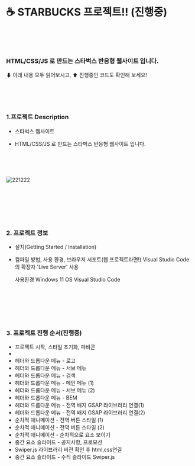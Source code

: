 
# ☕ STARBUCKS 프로젝트!! (진행중) <br><br><br>


### HTML/CSS/JS 로 만드는 스타벅스 반응형 웹사이트 입니다. <br>
⬇ 아래 내용 모두 읽어보시고, ⬆ 진행중인 코드도 확인해 보세요!
<br><br><br><br><br>



### 1.프로젝트 Description
- 스타벅스 웹사이트

- HTML/CSS/JS 로 만드는 스타벅스 반응형 웹사이트 입니다.

<br><br><br>

![221222](https://user-images.githubusercontent.com/120614041/209096859-d28e6bbe-c3f7-4ccd-b8d8-08d77c1b76ef.png)


<br><br><br><br><br>

### 2. 프로젝트 정보
- 설치(Getting Started / Installation)


- 컴파일 방법, 사용 환경, 브라우저 서포트(웹 프로젝트라면!)
    Visual Studio Code의 확장자 'Live Server' 사용
    
    사용환경
    Windows 11 OS
    Visual Studio Code
    
<br><br><br><br><br>

### 3. 프로젝트 진행 순서(진행중)

- 프로젝트 시작, 스타일 초기화, 파비콘 
- 
- 헤더와 드롭다운 메뉴 - 로고
- 헤더와 드롭다운 메뉴 - 서브 메뉴
- 헤더와 드롭다운 메뉴 - 검색
- 헤더와 드롭다운 메뉴 - 메인 메뉴 (1)
- 헤더와 드롭다운 메뉴 - 서브 메뉴 (2)
- 헤더와 드롭다운 메뉴 - BEM
- 헤더와 드롭다운 메뉴 - 전역 배지 GSAP 라이브러리 연결(1)
- 헤더와 드롭다운 메뉴 - 전역 배지 GSAP 라이브러리 연결(2)
- 순차적 애니메이션 - 전역 버튼 스타일 (1)
- 순차적 애니메이션 - 전역 버튼 스타일 (2)
- 순차적 애니메이션 - 순차적으로 요소 보이기 
- 중간 요소 슬라이드 - 공지사항, 프로모션
- Swiper.js 라이브러리 버전 확인 후 html,css연결
- 중간 요소 슬라이드 - 수직 슬라이드 Swiper.js


<br><br><br><br><br>
